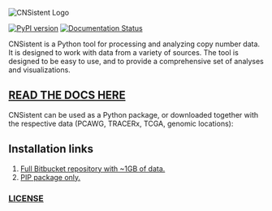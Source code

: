 ![CNSistent Logo](https://cnsistent.readthedocs.io/en/latest/_images/Logo.png)

[![PyPI version](https://badge.fury.io/py/CNSistent.svg)](https://badge.fury.io/py/CNSistent)
[![Documentation Status](https://readthedocs.org/projects/cnsistent/badge/?version=latest)](https://cnsistent.readthedocs.io/en/latest/?badge=latest)

CNSistent is a Python tool for processing and analyzing copy number data. It is designed to work with data from a variety of sources. The tool is designed to be easy to use, and to provide a comprehensive set of analyses and visualizations.

## [**READ THE DOCS HERE**](https://cnsistent.readthedocs.io/en/latest)

CNSistent can be used as a Python package, or downloaded together with the respective data (PCAWG, TRACERx, TCGA, genomic locations):

## Installation links


 1. [Full Bitbucket repository with ~1GB of data.](https://bitbucket.org/schwarzlab/cnsistent/src/main/REPOSITORY.md)
 2. [PIP package only.](https://pypi.org/project/cnsistent/)


### [LICENSE](https://bitbucket.org/schwarzlab/cnsistent/src/main/LICENSE.txt)